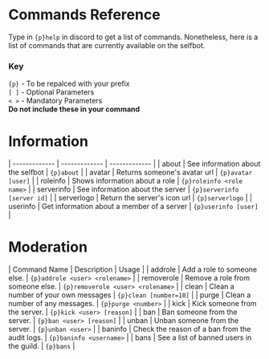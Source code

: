 # Commands Reference

Type in `{p}help` in discord to get a list of commands. Nonetheless, here is a list of commands that are currently available on the selfbot.

### Key  
`{p}` - To be repalced with your prefix    
`[ ]` - Optional Parameters     
`< >` - Mandatory Parameters    
**Do not include these in your command**

# Information

| ------------- | ------------- | ------------- |
| about  | See information about the selfbot | `{p}about` |
| avatar  | Returns someone's avatar url | `{p}avatar [user]` |
| roleinfo | Shows information about a role | `{p}roleinfo <role name>` |
| serverinfo | See information about the server | `{p}serverinfo [server id]` |
| serverlogo | Return the server's icon url | `{p}serverlogo` |
| userinfo | Get information about a member of a server | `{p}userinfo [user]` |

# Moderation
| Command Name | Description | Usage |
| addrole |  Add a role to someone else. | `{p}addrole <user> <rolename>` |
| removerole | Remove a role from someone else. | `{p}removerole <user> <rolename>` |
| clean | Clean a number of your own messages | `{p}clean [number=10]` |
| purge | Clean a number of any messages. | `{p}purge <number>` |
| kick | Kick someone from the server. | `{p}kick <user> [reason]` |
| ban  |  Ban someone from the server. | `{p}ban <user> [reason]` |
| unban | Unban someone from the server. | `{p}unban <user>` |
| baninfo | Check the reason of a ban from the audit logs. | `{p}baninfo <username>` |
| bans | See a list of banned users in the guild. | `{p}bans` |
